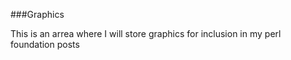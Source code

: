 ###Graphics

This is an arrea where I will store graphics for inclusion in my perl foundation posts
